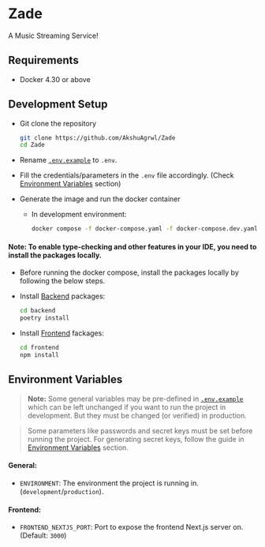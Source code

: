 # Zade
A Music Streaming Service!

## Requirements
- Docker 4.30 or above

## Development Setup
- Git clone the repository
    
    ```sh
    git clone https://github.com/AkshuAgrwl/Zade
    cd Zade
    ```

- Rename [`.env.example`](./.env.example) to `.env`.

- Fill the credentials/parameters in the `.env` file accordingly. (Check [Environment Variables](#environment-variables) section)

- Generate the image and run the docker container
    - In development environment:
        
        ```sh
        docker compose -f docker-compose.yaml -f docker-compose.dev.yaml up --watch
        ```

#### **Note**: To enable type-checking and other features in your IDE, you need to install the packages locally.

- Before running the docker compose, install the packages locally by following the below steps.

- Install [Backend](./backend/) packages:

    ```sh
    cd backend
    poetry install
    ```

- Install [Frontend](./frontend/) fackages:

    ```sh
    cd frontend
    npm install
    ```

## Environment Variables

> **Note:** Some general variables may be pre-defined in [`.env.example`](./.env.example) which can be left unchanged if you want to run the project in development. But they must be changed (or verified) in production.

> Some parameters like passwords and secret keys must be set before running the project. For generating secret keys, follow the guide in [Environment Variables](#environment-variables) section.


#### General:

- `ENVIRONMENT`: The environment the project is running in. (`development`/`production`).

#### Frontend:

- `FRONTEND_NEXTJS_PORT`: Port to expose the frontend Next.js server on. (Default: `3000`)
